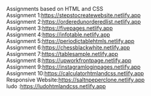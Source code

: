 Assignments based on HTML and CSS <br>
Assignment 1:https://stepstocreatewebsite.netlify.app <br>
Assignment 2:https://orderedunorderedlist.netlify.app <br>
Assignment 3:https://fivepages.netlify.app <br>
Assignment 4:https://infotable.netlify.app <br>
Assignment 5:https://periodictablehtmls.netlify.app <br>
Assignment 6:https://chessblackwhite.netlify.app <br>
Assignment 7:https://tablesample.netlify.app <br>
Assignment 8:https://upworkfrontpage.netlify.app <br>
Assignment 9:https://instagramloginpages.netlify.app <br>
Assignment 10:https://calculatorhtmlandcss.netlify.app <br>
Responsive Website:https://saltnpeperclone.netlify.app <br>
ludo :https://ludohtmlandcss.netlify.app <br>

